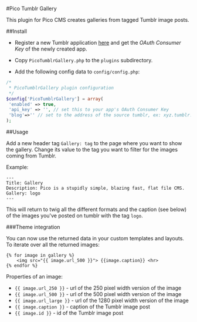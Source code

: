 #Pico Tumblr Gallery

This plugin for Pico CMS creates galleries from tagged Tumblr image posts.

##Install

* Register a new Tumblr application [here](https://www.tumblr.com/oauth/apps) and get the *OAuth Consumer Key* of the newly created app.

* Copy `PicoTumblrGallery.php` to the `plugins` subdirectory.

* Add the following config data to `config/config.php`:

```php
/*
 * PicoTumblrGallery plugin configuration
 */
$config['PicoTumblrGallery'] = array(
 'enabled' => true,
 'api_key' => '', // set this to your app's OAuth Consumer Key
 'blog'=>'' // set to the address of the source tumblr, ex: xyz.tumblr.com
);
```

##Usage

Add a new header tag `Gallery: tag` to the page where you want to show the gallery. Change its value to the tag you want to filter for the images coming from Tumblr.

Example:

```
---
Title: Gallery
Description: Pico is a stupidly simple, blazing fast, flat file CMS.
Gallery: logo
---
```
This will return to twig all the different formats and the caption (see below) of the images you've posted on tumblr with the tag `logo`.

###Theme integration

You can now use the returned data in your custom templates and layouts. To iterate over all the returned images:
```twig
{% for image in gallery %}
    <img src="{{ image.url_500 }}"> {{image.caption}} <hr>
{% endfor %}
```

Properties of an image:

* `{{ image.url_250 }}` - url of the 250 pixel width version of the image
* `{{ image.url_500 }}` - url of the 500 pixel width version of the image
* `{{ image.url_large }}` - url of the 1280 pixel width version of the image
* `{{ image.caption }}` - caption of the Tumblr image post
* `{{ image.id }}` - id of the Tumblr image post

